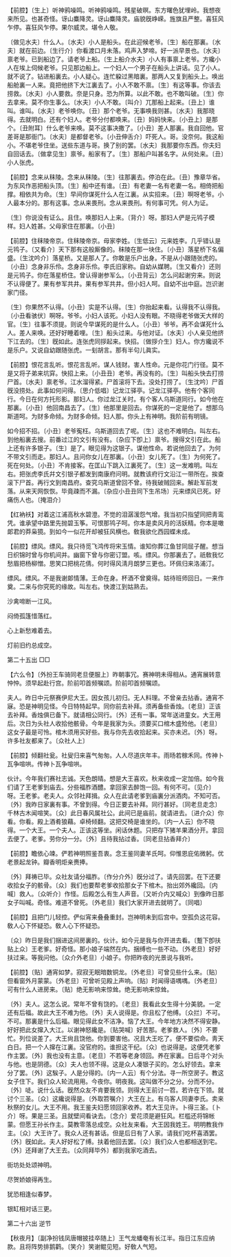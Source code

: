 <!-- { "loadSidebar": true } -->
【前腔】〔生上〕听神鸦噪鸣。听神鸦噪鸣。残星破暝。东方曙色犹埋岭。我想夜来所见。也甚奇怪。讶山麋降灵。讶山麋降灵。庙貌旣峥嵘。旌旗且严整。喜狂风乍停。喜狂风乍停。果尔威灵。堪令人敬。

〔做见水夫〕什么人。〔水夫〕小人是船头。在此迎候老爷。〔生〕船在那裏。〔水夫〕就在前边。〔生行介〕你看渡口月未落。鸡声入梦啼。好一派早景也。〔水夫〕禀老爷。已到船边了。请老爷上船。〔生上船介水夫〕小人有事禀上老爷。方纔小人在埃上伺候老爷。只见那边船上。一个妇人一个男子在船头上讲话。见了小人。就不说了。钻进船裏去。小人疑心。连忙躱过黑暗裏。那两人又复到船头上。唤出船舱裏一人来。竟把他挤下大江裏去了。小人不敢不禀。〔生〕有这等事。你该去捞救。〔水夫〕小人要救。奈是只身。恐为所算。以此不敢。也不敢叫破。〔生〕你去拿来。莫不你生事么。〔水夫〕小人不敢。〔叫介〕兀那船上起来。〔丑上〕谁叫。谁叫。〔水夫〕老爷唤你。〔丑〕那个老爷。无事唤我则甚。〔水夫〕我那晓得。去就明白。还有个妇人。老爷分付都唤来。〔丑〕妈妈快来。〔小丑上〕是那个。〔丑附耳〕什么老爷来唤。莫不这事决撒了。〔小丑〕差人那裏。我自回他。官差哥是那衙门。〔水夫〕是都督老爷。〔小丑伸舌介〕吓死人。哥。没奈何。我这船小。不堪老爷住坐。送些东道与哥。换了别的罢。〔水夫〕我那要你东西。你夫妇自回话去。〔做拿见生〕禀爷。船家有了。〔生〕那船户叫甚名字。从何处来。〔丑〕小人张虎。 

【前腔】念来从秣陵。念来从秣陵。〔生〕往那裏去。停泊在此。〔丑〕豫章华省。为东风作恶把船头顶。〔生〕船中还有谁。〔丑〕有老妻一名有老妻一名。相倚把船撑。相依共为命。〔生〕早间你谋死什么人在江裏。从实招来。〔丑〕啊呀老爷。小人最本分的。那有这事。念从来畏刑。念从来畏刑。有何事可凭。何人为证。

〔生〕你说没有证么。且住。唤那妇人上来。〔背介〕呀。那妇人俨是元鸨子模样。妇人姓甚。父母家住在那裏。〔小丑〕 

【前腔】住秣陵帝京。住秣陵帝京。母家李姓。〔生低云〕元来姓李。几乎错认是元鸨子。〔又看介〕天下那有这般厮像的。秣陵在那一块住。〔小丑〕落星桥下名偏盛。〔生沈吟介〕落星桥。又是那人了。你敢是乐户出身。不是从小跟随张虎的。〔小丑〕念身非乐伶。念身非乐伶。李氏旧家称。自幼从媒聘。〔生又看介〕还则是元鸨子。你在落星桥住。曾认得谢参军么。〔小丑背云〕怎么问起谢穷来。则说不认得便了。果有参军共井。果有参军共井。但小妇人呵。自幼不出中庭。岂识谢家门径。

〔生〕你果然不认得。〔小丑〕实是不认得。〔生〕你抬起来看。认得我不认得我。〔小丑看骇伏〕啊呀。爷爷。小妇人该死。小妇人没有眼。不晓得老爷做天大样的官。〔生〕往事不须提。则说今早谋死的是什么人。〔小丑〕爷爷。再不会谋死什么人。差人来唤。还好好睡着哩。〔生〕船头过来。与他对证。〔水夫〕小人亲见他挤下江去的。〔生〕旣如此。连张虎同拶起来。快招。〔做拶介生〕妇人。你方纔说不是乐户。又说自幼跟随张虎。一刬胡言。那有半句儿眞实。 

【前腔】恨花言乱听。恨花言乱听。谋人钱财。害人性命。元是你花门行径。莫不是又将子弟来坑穽。快招上来。〔小丑丑〕老爷。再没有的。〔生〕叫船头快去打捞尸首。〔水夫〕禀老爷。江水溜得紧。尸首滚将下去。没处打捞了。〔生沈吟〕尸首旣没捞处。此事如何问得。〔思介低唱〕记龙江驿亭。记龙江驿亭。他有个客同行。今日在何方托形影。那妇人。你过龙江关时。有个客人乌斯道同行。如今他在那裏。〔小丑〕他回南昌去了。〔生〕他那里是回去。你谋死的一定是他了。想那乌斯道呵。为财多命倾。为财多命倾。妇人那。你头上有神明。我阶前有明镜。

如今招不招。〔小丑〕老爷寃枉。乌斯道回去了呢。〔生〕这也不难明白。叫左右。到他船裏去搜。前番过江的文引有没有。〔杂应下卽上〕禀爷。搜得文引在此。船上还有许多银子。〔生〕是了。眼见得为这银子。谋他性命。若说他回去了。为何不带文引而走。那妇人。且问你女儿在那裏。〔小丑〕女儿死了。〔生〕为何死了。死在何处。〔小丑〕不肯接客。在匡山下跳入江裏死了。〔生〕这一发难明。叫左右。把张虎李氏幷文引银子都发到南康府问明。就教该府行文沿江一带所在。挨查滚下尸首。再行文到南昌府。查究乌斯道曾回不曾。待我破贼回来。解赴军前发落。从来天网恢恢。毕竟疎而不漏。〔杂应小丑丑同下生吊场〕元来缥风已死。好痛伤人也。〔掩泪介〕 

【红衲袄】对着这江浦高秋水碧澄。不觉的泪潺湲怨气增。我当初只指望同把靑鸾凭。谁承望中路里先抛碧玉筝。可恨那鸨子呵。你本是卖风月的活妖精。你本是噉郞君的莽枭獍。到如今一似花开却被狂风横也。敎我欲化西园蝶未成。

【前腔】缥风。缥风。我只待觅飞鸿传将宋玉情。谁知你葬江鱼甘同屈子醒。想当日织锦时曾与你机间并。幽窗下曾与你密订盟。咳。缥风。你那裏去了。祇敎我忆愁眉把杨柳憎。思笑口把桃花倩。何时得风淸月朗梦三更也。环佩归来洛浦汀。

缥风。缥风。不是我谢郞情薄。王命在身。杯酒不曾奠得。姑待班师回日。一来作奠。二来与你究死的缘故。叫左右。快渡江到姑熟去。 

沙禽啼断一江风。

闷倚孤篷惜落红。

心上新愁难着去。

灯前旧约总成空。 

第二十五出
□□ 

【六么令】〔外扮王车骑同老旦便服上〕昨朝事冗。赛神明未得相从。通宵展转意忡忡。须早起赴行宫。阶前叩首频嘱颂。阶前叩首频嘱颂。

夫人。昨日中元祭赛伊尼大王。因女孩儿初归。无人料理。不曾亲去拈香。通宵不寐。恐是神明见怪。今日特特起早。同你前去补拜。须再备些香烛。〔老旦〕正该去补拜。香烛俱已备下。就请相公同行。〔外〕还有一事。常年送进童女。大王用后。次日为头社人收拾他骸骨。今年是我家为头。须要买口棺木盛殓他。〔老旦〕这女子最是可怜。棺木须用买好些。我与你先去收拾起来。买亦未迟。〔外〕呀。许多社友都来了。〔众社人上〕 

【前腔】倾翻社瓮。社叟归来喜气匆匆。人人尽道庆年丰。雨旸若稼禾同。传神卜瓦争喧哄。传神卜瓦争喧哄。

伙计。今年我们赛社志诚。天色朗晴。想是大王喜欢。秋来收成一定加倍。如今我们请了王老爹到庙去。分些福胙酒醴。拿回家去醉饱一回。有何不可。〔见介〕呀。王老爹。老夫人。众邻社拜揖。众人在此请老爹到庙裏分派酒肉。不知可否。〔外〕我昨日家裏有事。不曾到得。今日正要去补拜。同行甚好。〔同老旦走念〕千林古木闻喧笑。〔众〕此日春风属社公。此间已是庙前。就请进去。〔进介众〕你看。你看。殿上酒肴狼藉。卓椅倾翻。这把交椅是谁坐的。〔内一人云〕你不晓得。一个大王。一个夫人。正该这等坐。闲话休题。只把存下猪羊果酒分开。拿回去便了。老爹。劳你分一分。〔外〕且待我拈过香。〔同老旦拈香拜介〕 

【前腔】瞻依心竦。俨若神明照鉴吾衷。念王鉴同妻羊氏呵。仰惟恩庇佑微躬。优老景起龙钟。瓣香明炬亲赉捧。

〔外〕拜祷已毕。众社友请分福胙。〔作分介外〕旣分过了。请先回罢。在下还要收拾女子的骸骨。〔众〕我们也要帮老爹收拾那女子下棺木。抬出郊外纔回。〔内喊〕救人。〔众听介〕作怪。后殿怎么有生人声音。〔又听介内又喊众〕到像昨日那女子叫喊。奇怪。难道不曾死。〔外老旦〕我们大家开进去就明了。〔同唱〕 

【前腔】且把门儿轻控。俨似宵来叠叠重封。岂神明未到后宫中。空孤负这花容。敎人心下怀疑恐。敎人心下怀疑恐。

〔众〕昨日是我们捆进这间房裏的。伙计。如今元是我与你开进去看。〔蹔下卽扶贴上众〕王老爹。好奇怪。那小娘子端然在内。捆缚也一些不动。〔外老旦〕好好扶过来。等我问他。〔众介外老旦〕小娘子。你把昨夜的光景说与我听。 

【前腔】〔贴〕通宵如梦。寂寂无眠暗数铜龙。〔外老旦〕可曾见些什么来。〔贴〕但看窗外月蒙蒙。〔外老旦〕可曾听见殿上声响。〔贴〕时闻得语喁喁。〔外老旦〕可有什么人进房来。〔贴〕绝无影响来惊耸。绝无影响来惊耸。

〔外〕夫人。这怎么说。常年不曾有饶的。〔老旦〕我看此女生得十分美貌。一定还有后福。故此大王不难为他。〔外〕夫人说得是。你且松了他缚。〔众拦〕不可。不可。那裏是什么后福。眼见得此女不洁净。恼了大王。今年地方决然不得安静。好好把此女撺入大江。以谢神怒纔是。〔贴哭喊〕好苦那。老爹救人。〔外〕不要忙。列位说差了。大王尙且饶他。你到要害他。况且大王吃了。便不要偿命。靑天白日。把一个人撺在江裏。没官府的。谁担这干纪。〔众〕也说得是。这便凭老爹作主罢。〔外〕我也没有主意。〔老旦〕不若等老身领回。养在家裏。日后寻个对头与他。也是阴德。〔众〕夫人也领不得。这是众人凑银子买的。怎么好领去。拿来分了罢。〔外〕这騃子。人是分得的。〔内一人云〕有个分法。寻一所空房子。教这女子住下。我们众人轮流用用。今夜你。明夜我。这叫做不分之分。分而不分。〔外〕唗。说什么话。旣然众友不肯要我领。则得大王前讨一笤。若许在下领。就讨个三圣。〔众〕这纔说得是。〔外取笤嘱介〕大王在上。有乌客人同妻李氏。卖来秋祭的女儿。大王不用。我王鉴夫妇愿领回家收养。若大王见许。卜得三圣。〔卜介〕呀。果是三圣。且就壁间看诀去。〔念介〕爱花须是避狂风。栏槛还将锦帐蒙。但愿王孙长作主。莫教零落总成空。众社友来看。大王因我姓王。明明教我作主。〔众〕大王许了。我众人还有甚话。但是后日有了人家。请我们吃杯喜酒罢。〔外〕旣如此。夫人好好松了缚。扶着他回去罢。〔众〕我们众人也都相送到宅。〔外〕还拜谢了大王去。〔众同拜毕外〕都到我家吃酒去。 

街坊处处颂神明。

尽贺娇娘得再生。

犹恐相逢似春梦。

银缸相对话三更。 

第二十六出
逆节

【秋夜月】〔副净扮钱凤唐帽披挂卒随上〕王气龙蟠奄有长江半。指日江东应纳款。且将阵势排鹅鹳。〔笑介〕笑谢鲲见短。好敎人气短。

